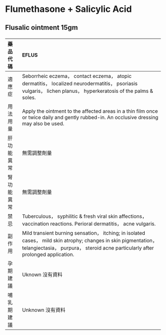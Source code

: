 # Flumethasone + Salicylic Acid

## Flusalic ointment 15gm

##### 

| 藥品代碼   | EFLUS                                                                                                                                                                                               |
|:-----------|:----------------------------------------------------------------------------------------------------------------------------------------------------------------------------------------------------|
| 適應症     | Seborrheic eczema， contact eczema， atopic dermatitis， localized neurodermatitis， psoriasis vulgaris， lichen planus， hyperkeratosis of the palms & soles.                                      |
| 用法用量   | Apply the ointment to the affected areas in a thin film once or twice daily and gently rubbed-in. An occlusive dressing may also be used.                                                           |
| 肝功能異常 | 無需調整劑量                                                                                                                                                                                        |
| 腎功能異常 | 無需調整劑量                                                                                                                                                                                        |
| 禁忌       | Tuberculous， syphilitic & fresh viral skin affections， vaccination reactions. Perioral dermatitis， acne vulgaris.                                                                                |
| 副作用     | Mild transient burning sensation， itching; in isolated cases， mild skin atrophy; changes in skin pigmentation， telangiectasia， purpura， steroid acne particularly after prolonged application. |
| 孕期建議   | Uknown 沒有資料                                                                                                                                                                                     |
| 哺乳期建議 | Unknown 沒有資料                                                                                                                                                                                    |

